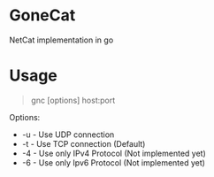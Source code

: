 # GoneCat
NetCat implementation in go

# Usage
> gnc [options] host:port

Options:
* -u - Use UDP connection
* -t - Use TCP connection (Default)
* -4 - Use only IPv4 Protocol (Not implemented yet)
* -6 - Use only Ipv6 Protocol (Not implemented yet)
